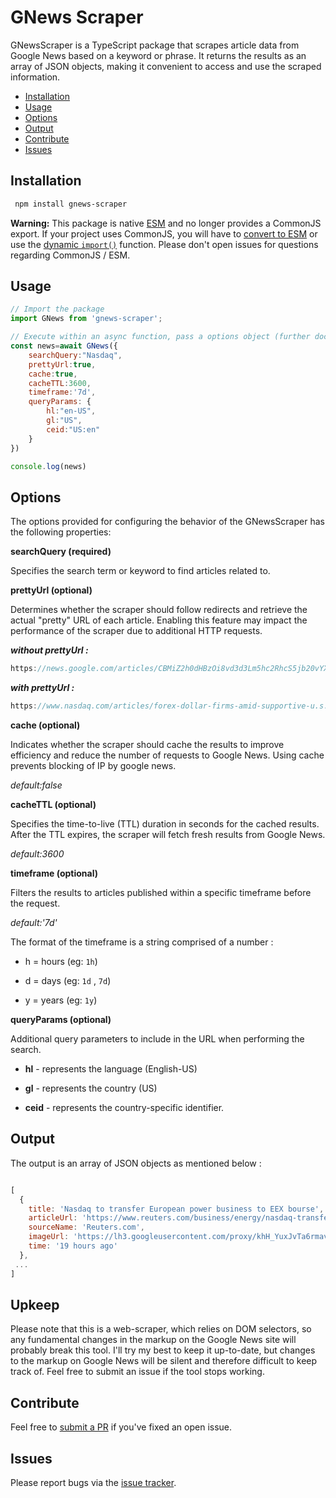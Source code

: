 # GNews Scraper

GNewsScraper is a TypeScript package that scrapes article data from Google News based on a keyword or phrase. It returns the results as an array of JSON objects, making it convenient to access and use the scraped information.

- [Installation](#installation)
- [Usage](#usage)
- [Options](#options)
- [Output](#output)
- [Contribute](#contribute)
- [Issues](#issues)

## Installation

```sh
 npm install gnews-scraper
```

**Warning:** This package is native [ESM](https://developer.mozilla.org/en-US/docs/Web/JavaScript/Guide/Modules) and no longer provides a CommonJS export. If your project uses CommonJS, you will have to [convert to ESM](https://gist.github.com/sindresorhus/a39789f98801d908bbc7ff3ecc99d99c) or use the [dynamic `import()`](https://v8.dev/features/dynamic-import) function. Please don't open issues for questions regarding CommonJS / ESM.
## Usage


```javascript
// Import the package
import GNews from 'gnews-scraper';

// Execute within an async function, pass a options object (further documentation below)
const news=await GNews({
    searchQuery:"Nasdaq",
    prettyUrl:true,
    cache:true,
    cacheTTL:3600,
    timeframe:'7d',
    queryParams: {
        hl:"en-US",
        gl:"US",
        ceid:"US:en"
    }
})

console.log(news)
```
## Options

The options provided for configuring the behavior of the GNewsScraper has the following properties:

**searchQuery (required)**

Specifies the search term or keyword to find articles related to.

**prettyUrl (optional)**

Determines whether the scraper should follow redirects and retrieve the actual "pretty" URL of each article. Enabling this feature may impact the performance of the scraper due to additional HTTP requests.

***without prettyUrl :***

```js
https://news.google.com/articles/CBMiZ2h0dHBzOi8vd3d3Lm5hc2RhcS5jb20vYXJ0aWNsZXMvZm9yZXgtZG9sbGFyLWZpcm1zLWFtaWQtc3VwcG9ydGl2ZS11LnMuLWRhdGEtc3dlZGlzaC1jcm93bi1hdXNzaWUtc2xpZGXSAQA?hl=en-US&gl=US&ceid=US%3Aen
```

***with prettyUrl :***

```js
https://www.nasdaq.com/articles/forex-dollar-firms-amid-supportive-u.s.-data-swedish-crown-aussie-slide
```

**cache (optional)**

Indicates whether the scraper should cache the results to improve efficiency and reduce the number of requests to Google News. Using cache prevents blocking of IP by google news.

*default:false*

**cacheTTL (optional)**

Specifies the time-to-live (TTL) duration in seconds for the cached results. After the TTL expires, the scraper will fetch fresh results from Google News.

*default:3600*

**timeframe (optional)** 

Filters the results to articles published within a specific timeframe before the request. 

*default:'7d'*

The format of the timeframe is a string comprised of a number :

* h = hours (eg: `1h`)

* d = days (eg: `1d` , `7d`)

* y = years (eg: `1y`)



**queryParams (optional)**

Additional query parameters to include in the URL when performing the search.

* **hl** - represents the language (English-US)

* **gl** - represents the country (US)

* **ceid** - represents the country-specific identifier.
## Output

The output is an array of JSON objects as mentioned below :

```javascript

[
  {
    title: 'Nasdaq to transfer European power business to EEX bourse',
    articleUrl: 'https://www.reuters.com/business/energy/nasdaq-transfer-european-power-business-eex-bourse-2023-06-20/',
    sourceName: 'Reuters.com',
    imageUrl: 'https://lh3.googleusercontent.com/proxy/khH_YuxJvTa6rmavuuRIHG6JPu3_YD5b_jPjHZGn3t-5pfMORfSHJcuuTVCPdgRK8U_uD81JpOCFVe2YUpEGmhGNAEkm49VGoLgiKuDi2PZec-J4InGcSMtw4YIC5dwBcxngzUPv9MFK01fK3vl3ESvL8KF__Vs=s0-w100-h100-rw-dckaGU07gH',
    time: '19 hours ago'
  },
 ...
]

```
## Upkeep

Please note that this is a web-scraper, which relies on DOM selectors, so any fundamental changes in the markup on the Google News site will probably break this tool. I'll try my best to keep it up-to-date, but changes to the markup on Google News will be silent and therefore difficult to keep track of. Feel free to submit an issue if the tool stops working.
## Contribute

Feel free to [submit a PR](https://github.com/dine-5h/gnews-scraper/pulls) if you've fixed an open issue.
## Issues

Please report bugs via the [issue tracker](https://github.com/dine-5h/gnews-scraper/issues).
